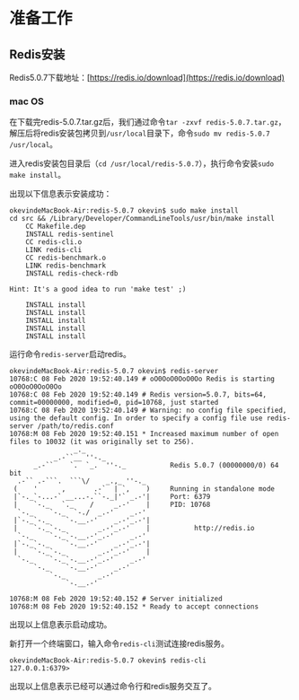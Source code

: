 # 准备工作

## Redis安装

Redis5.0.7下载地址：[https://redis.io/download](https://redis.io/download)

### mac OS

在下载完redis-5.0.7.tar.gz后，我们通过命令```tar -zxvf redis-5.0.7.tar.gz```，解压后将redis安装包拷贝到```/usr/local```目录下，命令```sudo mv redis-5.0.7 /usr/local```。

进入redis安装包目录后（```cd /usr/local/redis-5.0.7```），执行命令安装```sudo make install```。

出现以下信息表示安装成功：

```
okevindeMacBook-Air:redis-5.0.7 okevin$ sudo make install
cd src && /Library/Developer/CommandLineTools/usr/bin/make install
    CC Makefile.dep
    INSTALL redis-sentinel
    CC redis-cli.o
    LINK redis-cli
    CC redis-benchmark.o
    LINK redis-benchmark
    INSTALL redis-check-rdb

Hint: It's a good idea to run 'make test' ;)

    INSTALL install
    INSTALL install
    INSTALL install
    INSTALL install
    INSTALL install
```

运行命令```redis-server```启动redis。

```
okevindeMacBook-Air:redis-5.0.7 okevin$ redis-server
10768:C 08 Feb 2020 19:52:40.149 # oO0OoO0OoO0Oo Redis is starting oO0OoO0OoO0Oo
10768:C 08 Feb 2020 19:52:40.149 # Redis version=5.0.7, bits=64, commit=00000000, modified=0, pid=10768, just started
10768:C 08 Feb 2020 19:52:40.149 # Warning: no config file specified, using the default config. In order to specify a config file use redis-server /path/to/redis.conf
10768:M 08 Feb 2020 19:52:40.151 * Increased maximum number of open files to 10032 (it was originally set to 256).
                _._                                                  
           _.-``__ ''-._                                             
      _.-``    `.  `_.  ''-._           Redis 5.0.7 (00000000/0) 64 bit
  .-`` .-```.  ```\/    _.,_ ''-._                                   
 (    '      ,       .-`  | `,    )     Running in standalone mode
 |`-._`-...-` __...-.``-._|'` _.-'|     Port: 6379
 |    `-._   `._    /     _.-'    |     PID: 10768
  `-._    `-._  `-./  _.-'    _.-'                                   
 |`-._`-._    `-.__.-'    _.-'_.-'|                                  
 |    `-._`-._        _.-'_.-'    |           http://redis.io        
  `-._    `-._`-.__.-'_.-'    _.-'                                   
 |`-._`-._    `-.__.-'    _.-'_.-'|                                  
 |    `-._`-._        _.-'_.-'    |                                  
  `-._    `-._`-.__.-'_.-'    _.-'                                   
      `-._    `-.__.-'    _.-'                                       
          `-._        _.-'                                           
              `-.__.-'                                               

10768:M 08 Feb 2020 19:52:40.152 # Server initialized
10768:M 08 Feb 2020 19:52:40.152 * Ready to accept connections
```

出现以上信息表示启动成功。

新打开一个终端窗口，输入命令```redis-cli```测试连接redis服务。

```
okevindeMacBook-Air:redis-5.0.7 okevin$ redis-cli
127.0.0.1:6379> 
```

出现以上信息表示已经可以通过命令行和redis服务交互了。

